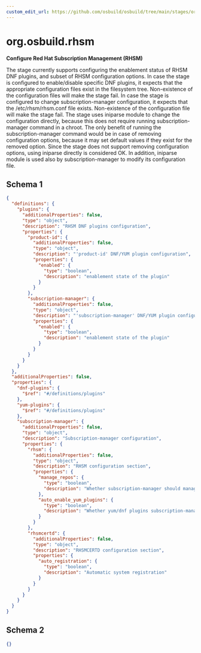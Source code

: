 ```yaml
---
custom_edit_url: https://github.com/osbuild/osbuild/tree/main/stages/org.osbuild.rhsm.meta.json
---
```

# org.osbuild.rhsm
<!--
[//]: # ( DO NOT MODIFY THIS FILE! )
[//]: # ( This content is generated by `scripts/pull_osbuild_modules.py` )
[//]: # ( Rather change the source of this: https://github.com/osbuild/osbuild/tree/main/stages/org.osbuild.rhsm.meta.json )
-->

**Configure Red Hat Subscription Management (RHSM)**

The stage currently supports configuring the enablement status of
RHSM DNF plugins, and subset of RHSM configuration options.
In case the stage is configured to enable/disable specific
DNF plugins, it expects that the appropriate configuration files
exist in the filesystem tree. Non-existence of the configuration
files will make the stage fail.
In case the stage is configured to change subscription-manager configuration,
it expects that the /etc/rhsm/rhsm.conf file exists. Non-existence of the
configuration file will make the stage fail. The stage uses iniparse module
to change the configuration directly, because this does not require running
subscription-manager command in a chroot. The only benefit of running the
subscription-manager command would be in case of removing configuration options,
because it may set default values if they exist for the removed option.
Since the stage does not support removing configuration options, using iniparse
directly is considered OK. In addition, iniparse module is used also by
subscription-manager to modify its configuration file.

## Schema 1

```json
{
  "definitions": {
    "plugins": {
      "additionalProperties": false,
      "type": "object",
      "description": "RHSM DNF plugins configuration",
      "properties": {
        "product-id": {
          "additionalProperties": false,
          "type": "object",
          "description": "'product-id' DNF/YUM plugin configuration",
          "properties": {
            "enabled": {
              "type": "boolean",
              "description": "enablement state of the plugin"
            }
          }
        },
        "subscription-manager": {
          "additionalProperties": false,
          "type": "object",
          "description": "'subscription-manager' DNF/YUM plugin configuration",
          "properties": {
            "enabled": {
              "type": "boolean",
              "description": "enablement state of the plugin"
            }
          }
        }
      }
    }
  },
  "additionalProperties": false,
  "properties": {
    "dnf-plugins": {
      "$ref": "#/definitions/plugins"
    },
    "yum-plugins": {
      "$ref": "#/definitions/plugins"
    },
    "subscription-manager": {
      "additionalProperties": false,
      "type": "object",
      "description": "Subscription-manager configuration",
      "properties": {
        "rhsm": {
          "additionalProperties": false,
          "type": "object",
          "description": "RHSM configuration section",
          "properties": {
            "manage_repos": {
              "type": "boolean",
              "description": "Whether subscription-manager should manage DNF repos file"
            },
            "auto_enable_yum_plugins": {
              "type": "boolean",
              "description": "Whether yum/dnf plugins subscription-manager and product-id should be enabled every-time subscription-manager or subscription-manager-gui is executed"
            }
          }
        },
        "rhsmcertd": {
          "additionalProperties": false,
          "type": "object",
          "description": "RHSMCERTD configuration section",
          "properties": {
            "auto_registration": {
              "type": "boolean",
              "description": "Automatic system registration"
            }
          }
        }
      }
    }
  }
}
```

## Schema 2

```json
{}
```
